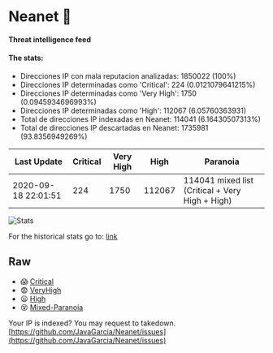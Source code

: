 # Neanet :hocho:
#### Threat intelligence feed
#### The stats:

- Direcciones IP con mala reputacion analizadas: 1850022 (100%)
- Direcciones IP determinadas como 'Critical':  224 (0.0121079641215%)
- Direcciones IP determinadas como 'Very High':  1750 (0.0945934696993%)
- Direcciones IP determinadas como 'High':  112067 (6.05760363931)
- Total de direcciones IP indexadas en Neanet:  114041 (6.16430507313%)
- Total de direcciones IP descartadas en Neanet:  1735981 (93.8356949269%)

| Last Update | Critical | Very High | High | Paranoia |
| --- | --- | --- | --- | --- |
| 2020-09-18 22:01:51 | 224 | 1750 | 112067 | 114041 mixed list (Critical + Very High + High)|

![Stats](https://docs.google.com/spreadsheets/d/e/2PACX-1vSnaNMIXVabIpDJjufMlzH7poXnshF3mgd8Is1g9ytUEzVsP5my4Trn8f-xkoLLQ38xpL3HtmUexLo6/pubchart?oid=501124687&format=image)

For the historical stats go to: [link](/stats.csv)
## Raw
- :scream: [Critical](https://raw.githubusercontent.com/JavaGarcia/Neanet/master/blacklists/neanet_critical.txt)
- :fearful: [VeryHigh](https://raw.githubusercontent.com/JavaGarcia/Neanet/master/blacklists/neanet_veryHigh.txtt)
- :frowning: [High](https://raw.githubusercontent.com/JavaGarcia/Neanet/master/blacklists/neanet_high.txt)
- :dizzy_face: [Mixed-Paranoia](https://raw.githubusercontent.com/JavaGarcia/Neanet/master/blacklists/neanet_all.txt)


Your IP is indexed? You may request to takedown. [https://github.com/JavaGarcia/Neanet/issues](https://github.com/JavaGarcia/Neanet/issues)





















































































































































































































































































































































































































































































































































































































































































































































































































































































































